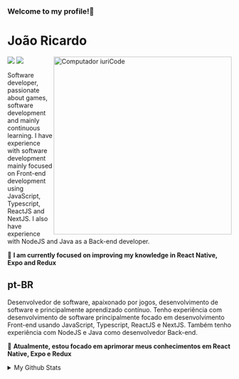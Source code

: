 ### Welcome to my profile!👋

# João Ricardo


<img src="https://raw.githubusercontent.com/MicaelliMedeiros/micaellimedeiros/master/image/computer-illustration.png" min-width="400px" max-width="400px" width="400px" align="right" alt="Computador iuriCode">

<p align="left">
  <a href="mailto:joaomiranda997@hotmail.com" alt="joaomiranda997@hotmail.com">
  <img src="https://img.shields.io/badge/-joaomiranda997@hotmail.com-00875f?style=flat-square&logo=microsoft-outlook&logoColor=white&link=mailto:joaomiranda997@hotmail.com" /></a>

  <a href="https://www.linkedin.com/in/joaormiranda/" alt="João Ricardo">
  <img src="https://img.shields.io/badge/-João Ricardo-00875f?style=flat-square&logo=Linkedin&logoColor=white&link=https://www.linkedin.com/in/joaormiranda/" /></a>
</p>  

<p align="left"> 
  Software developer, passionate about games, software development and mainly continuous learning.
  I have experience with software development mainly focused on Front-end development using JavaScript, Typescript, ReactJS and NextJS. I also have experience with NodeJS and Java as a    Back-end developer.
</p>

<p align="left">
  🦄 <strong>I am currently focused on improving my knowledge in React Native, Expo and Redux</strong>
</p>

  ## pt-BR

<p align="left"> 
  Desenvolvedor de software, apaixonado por jogos, desenvolvimento de software e principalmente aprendizado contínuo.
  Tenho experiência com desenvolvimento de software principalmente focado em desenvolvimento Front-end usando JavaScript, Typescript, ReactJS e NextJS. Também tenho experiência com        NodeJS e Java como desenvolvedor Back-end.
</p>

<p align="left">
  🦄 <strong>Atualmente, estou focado em aprimorar meus conhecimentos em React Native, Expo e Redux</strong>
</p>

<details>
  <summary>My Github Stats</summary>
  <br>

 | <img align="center" src="https://github-readme-stats.vercel.app/api?username=joaoricardoM&show_icons=true&show=prs_merged,prs_merged_percentage&include_all_commits=true&theme=buefy&hide_border=true" alt="joaoricardoM's github stats" />| <img align="center" src="https://github-readme-stats.vercel.app/api/top-langs/?username=joaoricardoM&layout=compact&theme=buefy&hide_border=true" /> |
| ------------- | ------------- |
</details>
